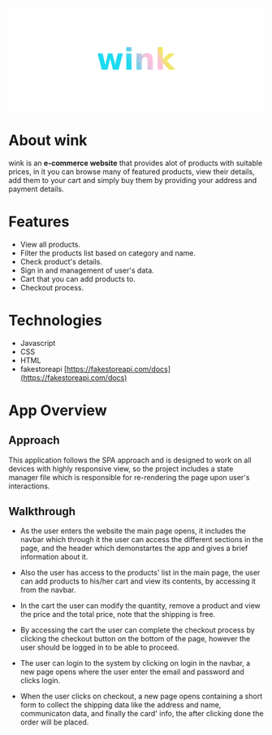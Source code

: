 ![wink](https://github.com/mohammedaydi/wink/blob/main/assets/wink.png)

# About wink
wink is an **e-commerce website** that provides alot of products with suitable prices, in it you can browse many of featured products, view their details, add them to your cart and simply buy them by providing your address and payment details.


# Features
- View all products.
- Filter the products list based on category and name.
- Check product's details.
- Sign in and management of user's data.
- Cart that you can add products to.
- Checkout process.

# Technologies
- Javascript
- CSS
- HTML
- fakestoreapi [https://fakestoreapi.com/docs](https://fakestoreapi.com/docs)

# App Overview

## Approach
This application follows the SPA approach and is designed to work on all devices with highly responsive view, so the project includes a state manager file which is responsible for re-rendering the page upon user's interactions.

## Walkthrough
- As the user enters the website the main page opens, it includes the navbar which through it the user can access the different sections in the page, and the header which demonstartes the app and gives a brief information about it.
  
- Also the user has access to the products' list in the main page, the user can add products to his/her cart and view its contents, by accessing it from the navbar.
  
- In the cart the user can modify the quantity, remove a product and view the price and the total price, note that the shipping is free.

- By accessing the cart the user can complete the checkout process by clicking the checkout button on the bottom of the page, however the user should be logged in to be able to proceed.

- The user can login to the system by clicking on login in the navbar, a new page opens where the user enter the email and password and clicks login.
  
- When the user clicks on checkout, a new page opens containing a short form to collect the shipping data like the address and name, communicaton data, and finally the card' info, the after clicking done the order will be placed.
